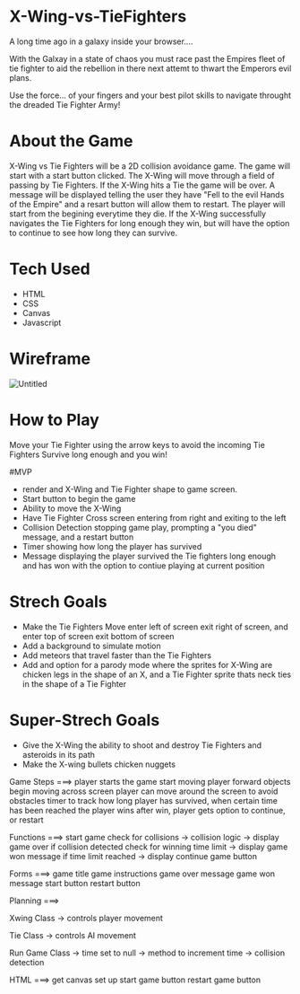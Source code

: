 # X-Wing-vs-TieFighters

A long time ago in a galaxy inside your browser....

With the Galxay in a state of chaos you must race past the Empires fleet of tie fighter to aid the rebellion in there next attemt to thwart the Emperors evil plans. 

Use the force... of your fingers and your best pilot skills to navigate throught the dreaded Tie Fighter Army!

# About the Game

X-Wing vs Tie Fighters will be a 2D collision avoidance game. The game will start with a start button clicked. The X-Wing will move through a field of passing by Tie Fighters. If the X-Wing hits a Tie the game will be over. A message will be displayed telling the user they have "Fell to the evil Hands of the Empire" and a resart button will allow them to restart. The player will start from the begining everytime they die. If the X-Wing successfully navigates the Tie Fighters for long enough they win, but will have the option to continue to see how long they can survive. 

# Tech Used
* HTML
* CSS
* Canvas
* Javascript

# Wireframe
![Untitled](https://user-images.githubusercontent.com/116519447/204971379-3ef50bfd-4337-4374-a654-3c67788dfa36.png)




# How to Play
Move your Tie Fighter using the arrow keys to avoid the incoming Tie Fighters 
Survive long enough and you win!

#MVP 
* render and X-Wing and Tie Fighter shape to game screen.
* Start button to begin the game
* Ability to move the X-Wing
* Have Tie Fighter Cross screen entering from right and exiting to the left 
* Collision Detection stopping game play, prompting a "you died" message, and a restart button 
* Timer showing how long the player has survived
* Message displaying the player survived the Tie fighters long enough and has won with the option to contiue playing at current position

# Strech Goals
* Make the Tie Fighters Move enter left of screen exit right of screen, and enter top of screen exit bottom of screen
* Add a background to simulate motion
* Add meteors that travel faster than the Tie Fighters
* Add and option for a parody mode where the sprites for X-Wing are chicken legs in the shape of an X, and a Tie Fighter sprite thats neck ties in the shape of a Tie Fighter

# Super-Strech Goals
* Give the X-Wing the ability to shoot and destroy Tie Fighters and asteroids in its path
* Make the X-wing bullets chicken nuggets 


<!-- Pseudo Code  -->

Game Steps ===>
player starts the game
start moving player forward
objects begin moving across screen 
player can move around the screen to avoid obstacles
timer to track how long player has survived, when certain time has been reached the player wins 
after win, player gets option to continue, or restart

Functions ===>
start game 
check for collisions
    -> collision logic
    -> display game over if collision detected
check for winning time limit 
    -> display game won message if time limit reached 
    -> display continue game button 

Forms ===>
game title 
game instructions
game over message 
game won message
start button 
restart button 

Planning ===>

Xwing Class
    -> controls player movement 

Tie Class 
    -> controls AI movement 

Run Game Class
    -> time set to null
    -> method to increment time
    -> collision detection



HTML ===>
get canvas set up 
start game button
restart game button


